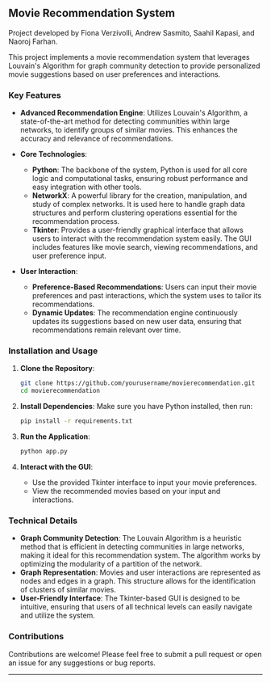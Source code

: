 ## Movie Recommendation System

Project developed by Fiona Verzivolli, Andrew Sasmito, Saahil Kapasi, and Naoroj Farhan.

This project implements a movie recommendation system that leverages Louvain's Algorithm for graph community detection to provide personalized movie suggestions based on user preferences and interactions. 

### Key Features

- **Advanced Recommendation Engine**: Utilizes Louvain's Algorithm, a state-of-the-art method for detecting communities within large networks, to identify groups of similar movies. This enhances the accuracy and relevance of recommendations.
  
- **Core Technologies**:
  - **Python**: The backbone of the system, Python is used for all core logic and computational tasks, ensuring robust performance and easy integration with other tools.
  - **NetworkX**: A powerful library for the creation, manipulation, and study of complex networks. It is used here to handle graph data structures and perform clustering operations essential for the recommendation process.
  - **Tkinter**: Provides a user-friendly graphical interface that allows users to interact with the recommendation system easily. The GUI includes features like movie search, viewing recommendations, and user preference input.

- **User Interaction**:
  - **Preference-Based Recommendations**: Users can input their movie preferences and past interactions, which the system uses to tailor its recommendations.
  - **Dynamic Updates**: The recommendation engine continuously updates its suggestions based on new user data, ensuring that recommendations remain relevant over time.

### Installation and Usage

1. **Clone the Repository**:
    ```bash
    git clone https://github.com/yourusername/movierecommendation.git
    cd movierecommendation
    ```

2. **Install Dependencies**:
    Make sure you have Python installed, then run:
    ```bash
    pip install -r requirements.txt
    ```

3. **Run the Application**:
    ```bash
    python app.py
    ```

4. **Interact with the GUI**:
    - Use the provided Tkinter interface to input your movie preferences.
    - View the recommended movies based on your input and interactions.

### Technical Details

- **Graph Community Detection**: The Louvain Algorithm is a heuristic method that is efficient in detecting communities in large networks, making it ideal for this recommendation system. The algorithm works by optimizing the modularity of a partition of the network.
- **Graph Representation**: Movies and user interactions are represented as nodes and edges in a graph. This structure allows for the identification of clusters of similar movies.
- **User-Friendly Interface**: The Tkinter-based GUI is designed to be intuitive, ensuring that users of all technical levels can easily navigate and utilize the system.

### Contributions

Contributions are welcome! Please feel free to submit a pull request or open an issue for any suggestions or bug reports.

---
